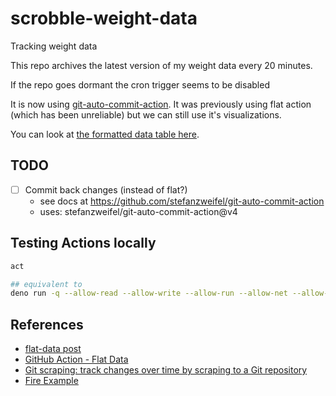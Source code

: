 # scrobble-weight-data

Tracking weight data

This repo archives the latest version of my weight data every 20 minutes.

If the repo goes dormant the cron trigger seems to be disabled

It is now using [git-auto-commit-action](https://github.com/stefanzweifel/git-auto-commit-action).
It was previously using flat action (which has been unreliable) but we can still use it's visualizations.

You can look at
[the formatted data table here](https://flatgithub.com/daneroo/scrobble-weight-data?filename=formatted.json&filters=&sort=stamp%2Cdesc&stickyColumnName=stamp).

## TODO

- [ ] Commit back changes (instead of flat?)
  - see docs at https://github.com/stefanzweifel/git-auto-commit-action
  - uses: stefanzweifel/git-auto-commit-action@v4

## Testing Actions locally

```bash
act

## equivalent to
deno run -q --allow-read --allow-write --allow-run --allow-net --allow-env --unstable postprocess.js observationdata.json
```

## References

- [flat-data post](https://next.github.com/projects/flat-data)
- [GitHub Action - Flat Data](https://github.com/marketplace/actions/flat-data)
- [Git scraping: track changes over time by scraping to a Git repository](https://simonwillison.net/2020/Oct/9/git-scraping/)
- [Fire Example](https://github.com/simonw/ca-fires-history)
